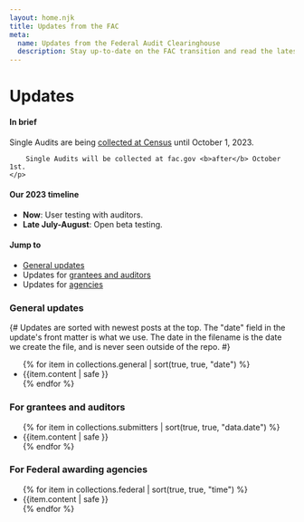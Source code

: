 ```yaml
---
layout: home.njk
title: Updates from the FAC
meta:
  name: Updates from the Federal Audit Clearinghouse
  description: Stay up-to-date on the FAC transition and read the latest on the single audit process.
---
```


# Updates

<div class="usa-alert usa-alert--info">
  <div class="usa-alert__body">
    <h4 class="usa-alert__heading">In brief</h4>
    <p class="usa-alert__text">
        Single Audits are being <a href="https://facdissem.census.gov/Main.aspx">collected at Census</a> until October 1, 2023.

        Single Audits will be collected at fac.gov <b>after</b> October 1st.
    </p>
  </div>
</div>

#### Our 2023 timeline 

* **Now**: User testing with auditors.
* **Late July-August**: Open beta testing.

#### Jump to

* [General updates](#general)
* Updates for [grantees and auditors](#grantees-and-auditors)
* Updates for [agencies](#agencies)

<h3 id="general" >General updates</h3>

{#
Updates are sorted with newest posts at the top. The "date" field in the update's front matter is what we use. The date in the filename is the date we create the file, and is never seen outside of the repo.
#}

<ul>
{% for item in collections.general | sort(true, true, "date") %}
    <li>{{item.content | safe }}</li>
{% endfor %}
</ul>

<h3 id="grantees-and-auditors">For grantees and auditors</h3>
<ul>
{% for item in collections.submitters | sort(true, true, "data.date") %}
    <li>{{item.content | safe }}</li>
{% endfor %}
</ul>


<h3 id="agencies">For Federal awarding agencies</h3>
<ul>
{% for item in collections.federal | sort(true, true, "time") %}
    <li>{{item.content | safe }}</li>
{% endfor %}
</ul>
